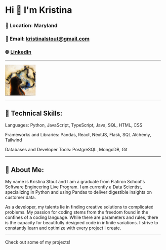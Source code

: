 # Hi 👋 I'm Kristina

### 📍 Location: Maryland
### 📧 Email: [kristinalstout@gmail.com](mailto:kristinalstout@gmail.com)
### 🌐 [LinkedIn](https://www.linkedin.com/in/kristina-stout/)

---

<a href="URL_REDIRECT" target="blank">
  <img 
    align="center" 
    src="https://github.com/kristinalstout/portolfio/blob/main/components/F2486CBC-E341-493A-9D0F-9DB53CE62C8E_1_105_c.jpeg?raw=true" 
    height="100" 
  />
</a>

---

## 🔧 **Technical Skills**:

Languages: Python, JavaScript, TypeScript, Java, SQL, HTML, CSS

Frameworks and Libraries: Pandas, React, NextJS, Flask, SQL Alchemy, Tailwind

Databases and Developer Tools: PostgreSQL, MongoDB, Git

---

## 🚀 **About Me**:

My name is Kristina Stout and I am a graduate from Flatiron School's Software Engineering Live Program. I am currently a Data Scientist, specializing in Python and using Pandas to deliver digestible insights on customer data.

As a developer, my talents lie in finding creative solutions to complicated problems. My passion for coding stems from the freedom found in the confines of a coding language. While there are parameters and rules, there is the capacity for beautifully designed code in infinite variations. I strive to constantly learn and optimize with every project I create.

---

Check out some of my projects!

<!--
**kristinalstout/kristinalstout** is a ✨ _special_ ✨ repository because its `README.md` (this file) appears on your GitHub profile.

Here are some ideas to get you started:

- 🔭 I’m currently working on ...
- 🌱 I’m currently learning ...
- 👯 I’m looking to collaborate on ...
- 🤔 I’m looking for help with ...
- 💬 Ask me about ...
- 📫 How to reach me: ...
- 😄 Pronouns: ...
- ⚡ Fun fact: ...
-->

